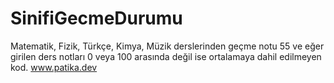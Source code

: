 # SinifiGecmeDurumu
Matematik, Fizik, Türkçe, Kimya, Müzik derslerinden geçme notu 55 ve eğer girilen ders notları 0 veya 100 arasında değil ise ortalamaya dahil edilmeyen kod. www.patika.dev
